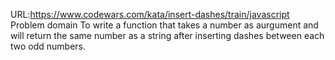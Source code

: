 URL:https://www.codewars.com/kata/insert-dashes/train/javascript
Problem domain
To write a function that takes a number as aurgument and will return the same number as a string after inserting dashes between each two odd numbers.